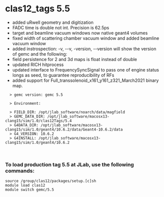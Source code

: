 # clas12_tags 5.5

- added uRwell geometry and digitization 
- FADC time is double not int. Precision is 62.5ps
- target and beamline vacuum windows now native geant4 volumes
- fixed width of scattering chamber vacuum window and added beamline vacuum window
- added instrospection: -v, --v, -version, --version will show the version of gemc and the following:
- field persistence for 2 and 3d maps is float instead of double
- updated RICH hitprocess
- updated interface to FrequencySyncSignal to pass one of engine status longs as seed, to guarantee reproducibility of RFs
- added support for Full_transsolenoid_x161_y161_z321_March2021 binary map.

```  
  > gemc version: gemc 5.5

  > Environment:

  > FIELD_DIR: /opt/jlab_software/noarch/data/magfield
  > GEMC_DATA_DIR: /opt/jlab_software/macosx13-clang15/sim/1.0/clas12Tags/5.4
  > G4DATA_DIR: /opt/jlab_software/macosx13-clang15/sim/1.0/geant4/10.6.2/data/Geant4-10.6.2/data
  > G4_VERSION: 10.6.2
  > G4INSTALL: /opt/jlab_software/macosx13-clang15/sim/1.0/geant4/10.6.2

```

<br>

### To load production tag 5.5 at JLab, use the following commands:

```
source /group/clas12/packages/setup.[c]sh
module load clas12
module switch gemc/5.5
```

<br>
   